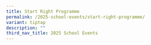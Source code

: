 ```yaml
---
title: Start Right Programme
permalink: /2025-school-events/start-right-programme/
variant: tiptap
description: ""
third_nav_title: 2025 School Events
---
```

